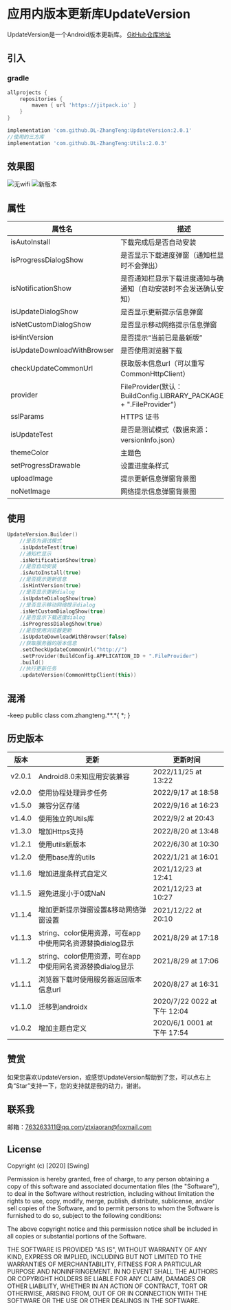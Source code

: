 # 应用内版本更新库UpdateVersion

UpdateVersion是一个Android版本更新库。
[GitHub仓库地址](https://github.com/DL-ZhangTeng/UpdateVersion)

## 引入

### gradle

```groovy
allprojects {
    repositories {
        maven { url 'https://jitpack.io' }
    }
}

implementation 'com.github.DL-ZhangTeng:UpdateVersion:2.0.1'
//使用的三方库
implementation 'com.github.DL-ZhangTeng:Utils:2.0.3'
```

## 效果图

![无wifi](https://img-blog.csdnimg.cn/20200807172122393.png?x-oss-process=image/watermark,type_ZmFuZ3poZW5naGVpdGk,shadow_10,text_aHR0cHM6Ly9ibG9nLmNzZG4ubmV0L2R1b2x1bzk=,size_16,color_FFFFFF,t_70)
![新版本](https://img-blog.csdnimg.cn/20200807172122399.png?x-oss-process=image/watermark,type_ZmFuZ3poZW5naGVpdGk,shadow_10,text_aHR0cHM6Ly9ibG9nLmNzZG4ubmV0L2R1b2x1bzk=,size_16,color_FFFFFF,t_70)

## 属性

| 属性名                         | 描述                                                                  |
|-----------------------------|---------------------------------------------------------------------|
| isAutoInstall               | 下载完成后是否自动安装                                                         |
| isProgressDialogShow        | 是否显示下载进度弹窗（通知栏显示下载时不会弹出）                                            |
| isNotificationShow          | 是否通知栏显示下载进度通知与确认安装通知（自动安装时不会发送确认安装通知）                               |
| isUpdateDialogShow          | 是否显示更新提示信息弹窗                                                        |
| isNetCustomDialogShow       | 是否显示移动网络提示信息弹窗                                                      |
| isHintVersion               | 是否提示“当前已是最新版”                                                       |
| isUpdateDownloadWithBrowser | 是否使用浏览器下载                                                           |
| checkUpdateCommonUrl        | 获取版本信息url（可以重写CommonHttpClient）                                     |
| provider                    | FileProvider(默认：BuildConfig.LIBRARY_PACKAGE_NAME + ".FileProvider") |
| sslParams                   | HTTPS 证书                                                            |
| isUpdateTest                | 是否是测试模式（数据来源：versionInfo.json）                                      |
| themeColor                  | 主题色                                                                 |
| setProgressDrawable         | 设置进度条样式                                                             |
| uploadImage                 | 提示更新信息弹窗背景图                                                         |
| noNetImage                  | 网络提示信息弹窗背景图                                                         |

## 使用

```kotlin
UpdateVersion.Builder()
    //是否为调试模式
    .isUpdateTest(true)
    //通知栏显示
    .isNotificationShow(true)
    //是否自动安装
    .isAutoInstall(true)
    //是否提示更新信息
    .isHintVersion(true)
    //是否显示更新dialog
    .isUpdateDialogShow(true)
    //是否显示移动网络提示dialog
    .isNetCustomDialogShow(true)
    //是否显示下载进度dialog
    .isProgressDialogShow(true)
    //是否使用浏览器更新
    .isUpdateDownloadWithBrowser(false)
    //获取服务器的版本信息
    .setCheckUpdateCommonUrl("http://")
    .setProvider(BuildConfig.APPLICATION_ID + ".FileProvider")
    .build()
    //执行更新任务
    .updateVersion(CommonHttpClient(this))
```

## 混淆

-keep public class com.zhangteng.**.*{ *; }

## 历史版本

| 版本     | 更新                                      | 更新时间                       |
|--------|-----------------------------------------|----------------------------|
| v2.0.1 | Android8.0未知应用安装兼容                      | 2022/11/25 at 13:22        |
| v2.0.0 | 使用协程处理异步任务                              | 2022/9/17 at 18:58         |
| v1.5.0 | 兼容分区存储                                  | 2022/9/16 at 16:23         |
| v1.4.0 | 使用独立的Utils库                             | 2022/9/2 at 20:43          |
| v1.3.0 | 增加Https支持                               | 2022/8/20 at 13:48         |
| v1.2.1 | 使用utils新版本                              | 2022/6/30 at 10:30         |
| v1.2.0 | 使用base库的utils                           | 2022/1/21 at 16:01         |
| v1.1.6 | 增加进度条样式自定义                              | 2021/12/23 at 12:41        |
| v1.1.5 | 避免进度小于0或NaN                             | 2021/12/23 at 10:27        |
| v1.1.4 | 增加更新提示弹窗设置&移动网络弹窗设置                     | 2021/12/22 at 20:10        |
| v1.1.3 | string、color使用资源，可在app中使用同名资源替换dialog显示 | 2021/8/29 at 17:18         |
| v1.1.2 | string、color使用资源，可在app中使用同名资源替换dialog显示 | 2021/8/29 at 17:06         |
| v1.1.1 | 浏览器下载时使用服务器返回版本信息url                    | 2020/8/27 at 16:31         |
| v1.1.0 | 迁移到androidx                             | 2020/7/22 0022 at 下午 12:04 |
| v1.0.2 | 增加主题自定义                                 | 2020/6/1 0001 at 下午 17:54  |

## 赞赏

如果您喜欢UpdateVersion，或感觉UpdateVersion帮助到了您，可以点右上角“Star”支持一下，您的支持就是我的动力，谢谢。

## 联系我

邮箱：763263311@qq.com/ztxiaoran@foxmail.com

## License

Copyright (c) [2020] [Swing]

Permission is hereby granted, free of charge, to any person obtaining a copy
of this software and associated documentation files (the "Software"), to deal
in the Software without restriction, including without limitation the rights
to use, copy, modify, merge, publish, distribute, sublicense, and/or sell
copies of the Software, and to permit persons to whom the Software is
furnished to do so, subject to the following conditions:

The above copyright notice and this permission notice shall be included in all
copies or substantial portions of the Software.

THE SOFTWARE IS PROVIDED "AS IS", WITHOUT WARRANTY OF ANY KIND, EXPRESS OR
IMPLIED, INCLUDING BUT NOT LIMITED TO THE WARRANTIES OF MERCHANTABILITY,
FITNESS FOR A PARTICULAR PURPOSE AND NONINFRINGEMENT. IN NO EVENT SHALL THE
AUTHORS OR COPYRIGHT HOLDERS BE LIABLE FOR ANY CLAIM, DAMAGES OR OTHER
LIABILITY, WHETHER IN AN ACTION OF CONTRACT, TORT OR OTHERWISE, ARISING FROM,
OUT OF OR IN CONNECTION WITH THE SOFTWARE OR THE USE OR OTHER DEALINGS IN THE
SOFTWARE.
